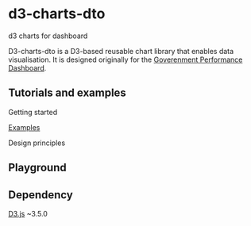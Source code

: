 # d3-charts-dto
d3 charts for dashboard

D3-charts-dto is a D3-based reusable chart library that enables data visualisation. It is designed originally for the [Goverenment Performance Dashboard](https://dashboard.gov.au/).

## Tutorials and examples
Getting started

[Examples](http://ausdto.github.io/d3-charts-dto/)

Design principles

## Playground

## Dependency
[D3.js](https://d3js.org/) ~3.5.0

